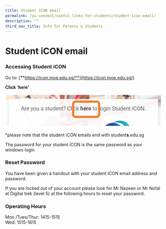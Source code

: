 ```yaml
---
title: Student iCON email
permalink: /yi-connect/useful-links-for-students/student-icon-email/
description: ""
third_nav_title: Info for Parents & Students
---
```

# **Student iCON email**

### Accessing Student iCON

Go to: [**https://icon.moe.edu.sg/**](https://icon.moe.edu.sg/)

**Click ‘here’**

![](/images/student%20icon.png)

\*please note that the student iCON emails end with student**s**.edu.sg


The password for your student iCON is the same password as your windows login  

  

### Reset Password 

You have been given a handout with your student iCON email address and password. 

If you are locked out of your account please look for Mr Nazeen or Mr Nofal at Digital trek (level 5) at the following hours to reset your password. 

  

### Operating Hours

Mon /Tues/Thur: 1415-1515     
Wed: 1515-1615